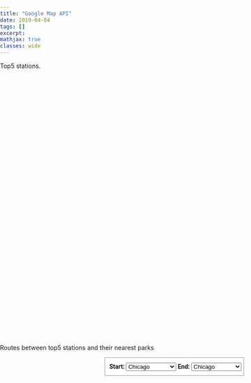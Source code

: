 ```yaml
---
title: "Google Map API"
date: 2019-04-04
tags: []
excerpt:
mathjax: true
classes: wide
---
```


Top5 stations.

<head>
  <script type="text/javascript" src="https://www.gstatic.com/charts/loader.js"></script>
  <script type="text/javascript">
    google.charts.load("current", {
      "packages":["map"],
      "mapsApiKey": "AIzaSyAB-pv1qhTq8z2GnUDOK9vJQyErovz2eEo"
  });
    google.charts.setOnLoadCallback(drawChart);
    function drawChart() {
      var data = google.visualization.arrayToDataTable([
        ['Lat', 'Long', 'Name'],
        [40.696823, -73.935390, 'Top 1'],
        [40.668947, -73.931834, 'Top 2'],
        [40.662563, -73.908905, 'Top 3'],
        [40.678914, -73.903900, 'Top 4'],
        [40.675401, -73.871903, 'Top 5']
      ]);
      var map = new google.visualization.Map(document.getElementById('map_div'), {
        center: {lat: 40.696823, lng:-73.935390},
        zoom: 5
        });
      map.draw(data, {
        showTooltip: true,
        showInfoWindow: true,
        mapTypeId: 'satellite'
      });
    }
  </script>
</head>
<body>
  <div id="map_div" style="width: 800px; height: 600px"></div>
</body>



Routes between top5 stations and their nearest parks


<head>
  <meta name="viewport" content="initial-scale=1.0, user-scalable=no">
  <meta charset="utf-8">
  <title>Directions Service</title>
  <style>
    #map {
      height: 425px;
    }
    html, body {
      height: 100%;
      margin: 0;
      padding: 0;
    }
    #floating-panel {
      position: absolute;
      left: 25%;
      z-index: 5;
      background-color: #fff;
      padding: 5px;
      border: 1px solid #999;
      text-align: center;
      font-family: 'Roboto','sans-serif';
      line-height: 30px;
      padding-left: 10px;
    }
  </style>
</head>
<body>
  <div id="floating-panel">
  <b>Start: </b>
  <select id="start">
    <option value="chicago, il">Chicago</option>
    <option value="st louis, mo">St Louis</option>
    <option value="joplin, mo">Joplin, MO</option>
    <option value="oklahoma city, ok">Oklahoma City</option>
    <option value="amarillo, tx">Amarillo</option>
    <option value="gallup, nm">Gallup, NM</option>
    <option value="flagstaff, az">Flagstaff, AZ</option>
    <option value="winona, az">Winona</option>
    <option value="kingman, az">Kingman</option>
    <option value="barstow, ca">Barstow</option>
    <option value="san bernardino, ca">San Bernardino</option>
    <option value="los angeles, ca">Los Angeles</option>
  </select>
  <b>End: </b>
  <select id="end">
    <option value="chicago, il">Chicago</option>
    <option value="st louis, mo">St Louis</option>
    <option value="joplin, mo">Joplin, MO</option>
    <option value="oklahoma city, ok">Oklahoma City</option>
    <option value="amarillo, tx">Amarillo</option>
    <option value="gallup, nm">Gallup, NM</option>
    <option value="flagstaff, az">Flagstaff, AZ</option>
    <option value="winona, az">Winona</option>
    <option value="kingman, az">Kingman</option>
    <option value="barstow, ca">Barstow</option>
    <option value="san bernardino, ca">San Bernardino</option>
    <option value="los angeles, ca">Los Angeles</option>
  </select>
  </div>
  <div id="map"></div>
  <script>
    function initMap() {
      var directionsService = new google.maps.DirectionsService;
      var directionsDisplay = new google.maps.DirectionsRenderer;
      var map = new google.maps.Map(document.getElementById('map'), {
        zoom: 7,
        center: {lat: 40.696823, lng: -73.935390}
      });
      directionsDisplay.setMap(map);

      var onChangeHandler = function() {
        calculateAndDisplayRoute(directionsService, directionsDisplay);
      };
      document.getElementById('start').addEventListener('change', onChangeHandler);
      document.getElementById('end').addEventListener('change', onChangeHandler);
    }

    function calculateAndDisplayRoute(directionsService, directionsDisplay) {
      directionsService.route({
        origin: document.getElementById('start').value,
        destination: document.getElementById('end').value,
        travelMode: 'WALKING'
      }, function(response, status) {
        if (status === 'OK') {
          directionsDisplay.setDirections(response);
        } else {
          window.alert('Directions request failed due to ' + status);
        }
      });
    }
  </script>
  <script async defer
  src="https://maps.googleapis.com/maps/api/js?key=AIzaSyAB-pv1qhTq8z2GnUDOK9vJQyErovz2eEo&callback=initMap">
  </script>
</body>
